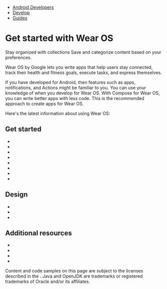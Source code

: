 -   [Android Developers](https://developer.android.com/)
-   [Develop](https://developer.android.com/develop)
-   [Guides](https://developer.android.com/guide)

# Get started with Wear OS

Stay organized with collections Save and categorize content based on your preferences.

Wear OS by Google lets you write apps that help users stay connected, track their health and fitness goals, execute tasks, and express themselves.

If you have developed for Android, then features such as apps, notifications, and Actions might be familiar to you. You can use your knowledge of  when you develop for Wear OS. With Compose for Wear OS, you can write better apps with less code. This is the recommended approach to create apps for Wear OS.

Here's the latest information about using Wear OS:

## Get started

-   
-   
-   
-   
-   
-   
-   
-   

## Design

-   
-   
-   

## Additional resources

-   
-   
-   
-   

Content and code samples on this page are subject to the licenses described in the . Java and OpenJDK are trademarks or registered trademarks of Oracle and/or its affiliates.